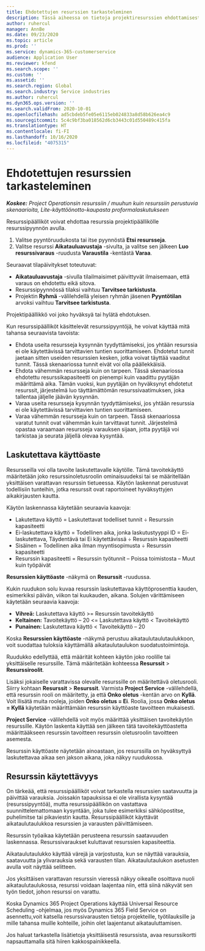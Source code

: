 ```yaml
---
title: Ehdotettujen resurssien tarkasteleminen
description: Tässä aiheessa on tietoja projektiresurssien ehdottamisesta.
author: ruhercul
manager: AnnBe
ms.date: 09/23/2020
ms.topic: article
ms.prod: ''
ms.service: dynamics-365-customerservice
audience: Application User
ms.reviewer: kfend
ms.search.scope: ''
ms.custom: ''
ms.assetid: ''
ms.search.region: Global
ms.search.industry: Service industries
ms.author: ruhercul
ms.dyn365.ops.version: ''
ms.search.validFrom: 2020-10-01
ms.openlocfilehash: ad5cbdeb5fe05e6115eb024833a8d58b626ea4c9
ms.sourcegitcommit: 5c4c9bf3ba018562d6cb3443c01d550489c415fa
ms.translationtype: HT
ms.contentlocale: fi-FI
ms.lasthandoff: 10/16/2020
ms.locfileid: "4075315"
---
```

# <a name="review-proposed-resources"></a>Ehdotettujen resurssien tarkasteleminen

_**Koskee:** Project Operationsin resurssiin / muuhun kuin resurssiin perustuvia skenaarioita, Lite-käyttöönotto-kaupasta proformalaskutukseen_

Resurssipäälliköt voivat ehdottaa resurssia projektipäällikölle resurssipyynnön avulla.

1. Valitse pyyntöruudukosta tai itse pyynnöstä **Etsi resursseja**.
2. Valitse resurssi **Aikatauluavustaja** -sivulta, ja valitse sen jälkeen **Luo resurssivaraus** -ruudusta **Varaustila** -kentästä **Varaa**.

Seuraavat tilapäivitykset toteutuvat:

- **Aikatauluavustaja** -sivulla tilailmaisimet päivittyvät ilmaisemaan, että varaus on ehdotettu eikä sitova.
- Resurssipyynnössä tilaksi vaihtuu **Tarvitsee tarkistusta**.
- Projektin **Ryhmä** -välilehdellä yleisen ryhmän jäsenen **Pyyntötilan** arvoksi vaihtuu **Tarvitsee tarkistusta**.

Projektipäällikkö voi joko hyväksyä tai hylätä ehdotuksen.

Kun resurssipäälliköt käsittelevät resurssipyyntöjä, he voivat käyttää mitä tahansa seuraavista tavoista:

- Ehdota useita resursseja kysynnän tyydyttämiseksi, jos yhtään resurssia ei ole käytettävissä tarvittavien tuntien suorittamiseen. Ehdotetut tunnit jaetaan sitten useiden resurssien kesken, jotka voivat täyttää vaaditut tunnit. Tässä skenaariossa tunnit eivät voi olla päällekkäisiä.
- Ehdota vähemmän resursseja kuin on tarpeen. Tässä skenaariossa ehdotettu resurssikapasiteetti on pienempi kuin vaadittu pyytäjän määrittämä aika. Tämän vuoksi, kun pyytäjän on hyväksynyt ehdotetut resurssit, järjestelmä luo täyttämättömän resurssivaatimuksen, joka tallentaa jäljelle jäävän kysynnän.
- Varaa useita resursseja kysynnän tyydyttämiseksi, jos yhtään resurssia ei ole käytettävissä tarvittavien tuntien suorittamiseen.
- Varaa vähemmän resursseja kuin on tarpeen. Tässä skenaariossa varatut tunnit ovat vähemmän kuin tarvittavat tunnit. Järjestelmä opastaa varaamaan resursseja varauksen sijaan, jotta pyytäjä voi tarkistaa ja seurata jäljellä olevaa kysyntää.

## <a name="billable-utilization"></a>Laskutettava käyttöaste

Resursseilla voi olla tavoite laskutettavalle käytölle. Tämä tavoitekäyttö määritetään joko resurssinoletusroolin ominaisuudeksi tai se määritellään yksittäisen varattavan resurssin tietueessa. Käytön laskennat perustuvat todellisiin tunteihin, jotka resurssit ovat raportoineet hyväksyttyjen aikakirjausten kautta.

Käytön laskennassa käytetään seuraavia kaavoja:

- Lakutettava käyttö = Laskutettavat todelliset tunnit ÷ Resurssin kapasiteetti
- Ei-laskutettava käyttö = Todellinen aika, jonka laskutustyyppi ID = Ei-laskutettava, Täydentävä tai Ei käytettävissä ÷ Resurssin kapasiteetti
- Sisäinen = Todellinen aika ilman myyntisopimusta ÷ Resurssin kapasiteetti
- Resurssin kapasiteetti = Resurssin työtunnit – Poissa toimistosta – Muut kuin työpäivät

**Resurssien käyttöaste** -näkymä on **Resurssit** -ruudussa.

Kukin ruudukon solu kuvaa resurssin laskutettavaa käyttöprosenttia kauden, esimerkiksi päivän, viikon tai kuukauden, aikana. Solujen värittämiseen käytetään seuraavia kaavoja:

- **Vihreä:** Laskutettava käyttö \>= Resurssin tavoitekäyttö
- **Keltainen:** Tavoitekäyttö – 20 \<= Laskutettava käyttö \< Tavoitekäyttö
- **Punainen:** Laskutettava käyttö \< Tavoitekäyttö – 20

Koska **Resurssien käyttöaste** -näkymä perustuu aikataulutaulutaulukkoon, voit suodattaa tuloksia käyttämällä aikataulutaulukon suodatustoimintoja.

Ruudukko edellyttää, että määrität kohteen käytön joko roolille tai yksittäiselle resurssille. Tämä määritetään kohteessa **Resurssit** \> **Resurssiroolit**.

Lisäksi jokaiselle varattavissa olevalle resurssille on määritettävä oletusrooli. Siirry kohtaan **Resurssit** \> **Resurssit**. Varmista **Project Service** -välilehdellä, että resurssin rooli on määritetty, ja että **Onko oletus** -kentän arvo on **Kyllä**. Voit llisätä muita rooleja, joiden **Onko oletus = Ei**. Roolia, jossa **Onko oletus = Kyllä** käytetään määrittämään resurssin käyttöaste tavoitteen mukaisesti.

**Project Service** -välilehdellä voit myös määrittää yksittäisen tavoitekäytön resurssille. Käytön laskenta käyttää sen jälkeen tätä tavoitekäyttöastetta määrittääkseen resurssin tavoitteen resurssin oletusroolin tavoitteen asemesta.

Resurssin käyttöaste näytetään ainoastaan, jos resurssilla on hyväksyttyä laskutettavaa aikaa sen jakson aikana, joka näkyy ruudukossa.

## <a name="resource-availability"></a>Resurssin käytettävyys

On tärkeää, että resurssipäälliköt voivat tarkastella resurssien saatavuutta ja päivittää varauksia. Joissakin tapauksissa ei ole virallista kysyntää (resurssipyyntöä), mutta resurssipäällikön on vastattava suunnittelemattomaan kysyntään, joka tulee esimerkiksi sähköpostitse, puhelimitse tai pikaviestin kautta. Resurssipäälliköt käyttävät aikataulutaulukkoa resurssien ja varausten päivittämiseen.

Resurssin työaikaa käytetään perusteena resurssin saatavuuden laskennassa. Resurssivaraukset kuluttavat resurssien kapasiteettia.

Aikataulutaulukko käyttää värejä ja varjostusta, kun se näyttää varauksia, saatavuutta ja ylivarauksia sekä varausten tilan. Aikataulutaulukon asetusten avulla voit näyttää selitteen.

Jos yksittäisen varattavan resurssin vieressä näkyy oikealle osoittava nuoli aikataulutaulukossa, resurssi voidaan laajentaa niin, että siinä näkyvät sen työn tiedot, johon resurssi on varattu.

Koska Dynamics 365 Project Operations käyttää Universal Resource Scheduling -ohjelmaa, jos myös Dynamics 365 Field Service on asennettu,voit katsella resurssivarausten tietoja projekteille, työtilauksille ja mille tahansa muille kohteille, joihin olet laajentanut aikatauluttamisen.

Jos haluat tarkastella lisätietoja yksittäisestä resurssista, avaa resurssikortti napsauttamalla sitä hiiren kakkospainikkeella.

